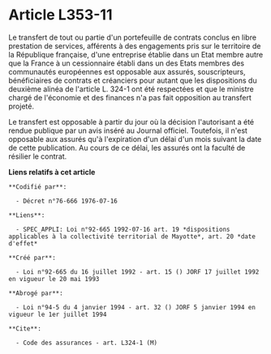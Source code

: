 # Article L353-11

Le transfert de tout ou partie d'un portefeuille de contrats conclus en libre prestation de services, afférents à des
engagements pris sur le territoire de la République française, d'une entreprise établie dans un Etat membre autre que la
France à un cessionnaire établi dans un des Etats membres des communautés européennes est opposable aux assurés,
souscripteurs, bénéficiaires de contrats et créanciers pour autant que les dispositions du deuxième alinéa de l'article L.
324-1 ont été respectées et que le ministre chargé de l'économie et des finances n'a pas fait opposition au transfert
projeté.

Le transfert est opposable à partir du jour où la décision l'autorisant a été rendue publique par un avis inséré au Journal
officiel. Toutefois, il n'est opposable aux assurés qu'à l'expiration d'un délai d'un mois suivant la date de cette
publication. Au cours de ce délai, les assurés ont la faculté de résilier le contrat.

**Liens relatifs à cet article**

	**Codifié par**:

	  - Décret n°76-666 1976-07-16

	**Liens**:

	  - SPEC_APPLI: Loi n°92-665 1992-07-16 art. 19 *dispositions applicables à la collectivité territorial de Mayotte*, art. 20 *date d'effet*

	**Créé par**:

	  - Loi n°92-665 du 16 juillet 1992 - art. 15 () JORF 17 juillet 1992 en vigueur le 20 mai 1993

	**Abrogé par**:

	  - Loi n°94-5 du 4 janvier 1994 - art. 32 () JORF 5 janvier 1994 en vigueur le 1er juillet 1994

	**Cite**:

	  - Code des assurances - art. L324-1 (M)
